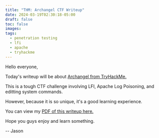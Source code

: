 ```yaml
---
title: "THM: Archangel CTF Writeup"
date: 2024-03-19T02:30:18-05:00
draft: false
toc: false
images:
tags:
  - penetration testing
  - lfi
  - apache
  - tryhackme
---
```

Hello everyone,

Today's writeup will be about [Archangel from TryHackMe.](https://tryhackme.com/room/archangel)

This is a tough CTF challenge involving LFI, Apache Log Poisoning, and editting system commands.

However, because it is so unique, it's a good learning experience.

You can view my [PDF of this writeup here.](/archangel.pdf)

Hope you guys enjoy and learn something.

-- Jason

